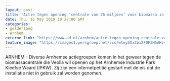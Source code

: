 ```yaml
---
layout: post
title: "Actie tegen opening ‘centrale van 76 miljoen’ voor biomassa in Arnhem"
date: Thu, 16 May 2019 10:27:00 GMT
categories: 
- gelderland 
- arnhem 
externe_link: "https://www.ad.nl/arnhem/actie-tegen-opening-centrale-van-76-miljoen-voor-biomassa-in-arnhem~a4467b7a/"
feature_image: "https://images1.persgroep.net/rcs/wtey5Xx2bi2FDF3H5AHzvxa7ozI/diocontent/135654909/_fitwidth/400/?appId=21791a8992982cd8da851550a453bd7f&quality=0.7"
---
```


ARNHEM - Diverse Arnhemse actiegroepen komen in het geweer tegen de biomassacentrale die Veolia wil openen op het Arnhemse Industrie Park Kleefse Waard (IPKW). Zij zijn een internetpetitie gestart met de eis dat de installatie niet in gebruik zal worden genomen.
